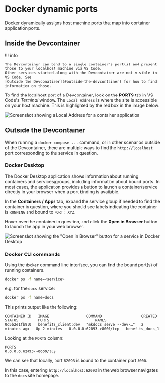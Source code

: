# Docker dynamic ports

Docker dynamically assigns host machine ports that map into container application ports.

## Inside the Devcontainer

!!! info

    The Devcontainer can bind to a single container's port(s) and present those to your localhost machine via VS Code.
    Other services started along with the Devcontainer are not visible in VS Code. See
    [Outside the Devconatiner](#outside-the-devcontainer) for how to find information on those.

To find the localhost port of a Devcontainer, look on the **PORTS** tab in VS Code's _Terminal_ window. The `Local Address`
is where the site is accessible on your host machine. This is highlighted by the red box in the image below:

![Screenshot showing a Local Address for a container application](img/ports-local-address.png)

## Outside the Devcontainer

When running a `docker compose ...` command, or in other scenarios outside of the Devcontainer, there are multiple ways to find
the `http://localhost` port corresponding to the service in question.

### Docker Desktop

The Docker Desktop application shows information about running containers and services/groups, including information about
bound ports. In most cases, the application provides a button to launch a container/service directly in your browser when a
port binding is available.

In the **Containers / Apps** tab, expand the service group if needed to find the container in question, where you should see
labels indicating the container is `RUNNING` and bound to `PORT: XYZ`.

Hover over the container in question, and click the **Open in Browser** button to launch the app in your web browser.

![Screenshot showing the "Open in Browser" button for a service in Docker Desktop](img/docker-desktop-open-in-browser.png)

### Docker CLI commands

Using the `docker` command line interface, you can find the bound port(s) of running containers.

```bash
docker ps -f name=<service>
```

e.g. for the `docs` service:

```bash
docker ps -f name=docs
```

This prints output like the following:

```console
CONTAINER ID   IMAGE                 COMMAND                  CREATED         STATUS         PORTS                     NAMES
0d5b2e1fb910   benefits_client:dev   "mkdocs serve --dev-…"   2 minutes ago   Up 2 minutes   0.0.0.0:62093->8000/tcp   benefits_docs_1
```

Looking at the `PORTS` column:

```console
PORTS
0.0.0.0:62093->8000/tcp
```

We can see that locally, port `62093` is bound to the container port `8000`.

In this case, entering `http://localhost:62093` in the web browser navigates to the `docs` site homepage.
